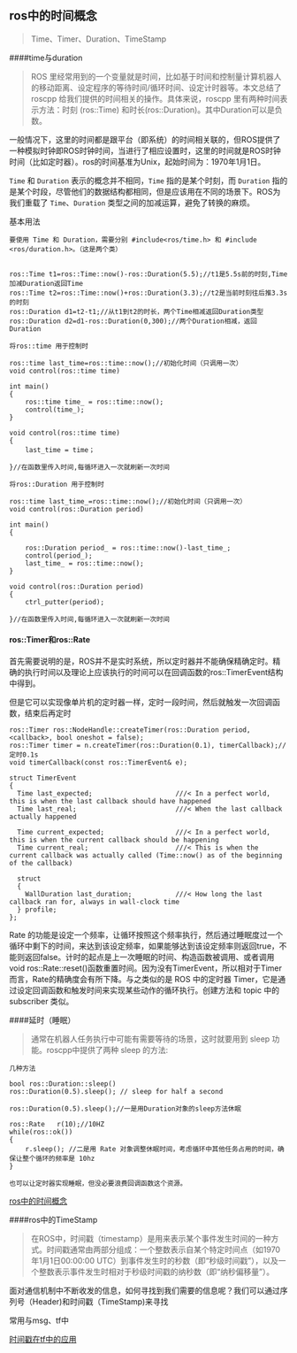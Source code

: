 ## ros中的时间概念

> Time、Timer、Duration、TimeStamp



####time与duration

> ROS 里经常用到的一个变量就是时间，比如基于时间和控制量计算机器人的移动距离、设定程序的等待时间/循环时间、设定计时器等。本文总结了 roscpp 给我们提供的时间相关的操作。具体来说，roscpp 里有两种时间表示方法：时刻 (ros::Time) 和时长(ros::Duration)。其中Duration可以是负数。

一般情况下，这里的时间都是跟平台（即系统）的时间相关联的，但ROS提供了一种模拟时钟即ROS时钟时间，当进行了相应设置时，这里的时间就是ROS时钟时间（比如定时器）。ros的时间基准为Unix，起始时间为：1970年1月1日。

`Time` 和 `Duration` 表示的概念并不相同，`Time` 指的是某个时刻，而 `Duration` 指的是某个时段，尽管他们的数据结构都相同，但是应该用在不同的场景下。ROS为我们重载了 `Time`、`Duration` 类型之间的加减运算，避免了转换的麻烦。



基本用法

```
要使用 Time 和 Duration，需要分别 #include<ros/time.h> 和 #include <ros/duration.h>。（这是两个类）


ros::Time t1=ros::Time::now()-ros::Duration(5.5);//t1是5.5s前的时刻,Time加减Duration返回Time
ros::Time t2=ros::Time::now()+ros::Duration(3.3);//t2是当前时刻往后推3.3s的时刻
ros::Duration d1=t2-t1;//从t1到t2的时长，两个Time相减返回Duration类型
ros::Duration d2=d1-ros::Duration(0,300);//两个Duration相减，返回Duration
```

```
将ros::time 用于控制时

ros::time last_time=ros::time::now();//初始化时间（只调用一次）
void control(ros::time time)

int main()
{
	ros::time time_ = ros::time::now(); 
	control(time_);
}

void control(ros::time time)
{
	last_time = time；

}//在函数里传入时间,每循环进入一次就刷新一次时间

```

```
将ros::Duration 用于控制时

ros::time last_time_=ros::time::now();//初始化时间（只调用一次）
void control(ros::Duration period)

int main()
{
	
	ros::Duration period_ = ros::time::now()-last_time_; 
	control(period_);
	last_time_ = ros::time::now();
}

void control(ros::Duration period)
{
	ctrl_putter(period);

}//在函数里传入时间,每循环进入一次就刷新一次时间
```



#### ros::Timer和ros::Rate

首先需要说明的是，ROS并不是实时系统，所以定时器并不能确保精确定时。精确的执行时间以及理论上应该执行的时间可以在回调函数的ros::TimerEvent结构中得到。

但是它可以实现像单片机的定时器一样，定时一段时间，然后就触发一次回调函数，结束后再定时

```
ros::Timer ros::NodeHandle::createTimer(ros::Duration period, <callback>, bool oneshot = false);
ros::Timer timer = n.createTimer(ros::Duration(0.1), timerCallback);//定时0.1s
void timerCallback(const ros::TimerEvent& e);
```

```
struct TimerEvent
{
  Time last_expected;                     ///< In a perfect world, this is when the last callback should have happened
  Time last_real;                         ///< When the last callback actually happened
 
  Time current_expected;                  ///< In a perfect world, this is when the current callback should be happening
  Time current_real;                      ///< This is when the current callback was actually called (Time::now() as of the beginning of the callback)
 
  struct
  {
    WallDuration last_duration;           ///< How long the last callback ran for, always in wall-clock time
  } profile;
};
```



Rate 的功能是设定一个频率，让循环按照这个频率执行，然后通过睡眠度过一个循环中剩下的时间，来达到该设定频率，如果能够达到该设定频率则返回true，不能则返回false。计时的起点是上一次睡眠的时间、构造函数被调用、或者调用void ros::Rate::reset()函数重置时间。因为没有TimerEvent，所以相对于Timer而言，Rate的精确度会有所下降。与之类似的是 ROS 中的定时器 Timer，它是通过设定回调函数和触发时间来实现某些动作的循环执行。创建方法和 topic 中的 subscriber 类似。



####延时（睡眠）

> 通常在机器人任务执行中可能有需要等待的场景，这时就要用到 sleep 功能。roscpp中提供了两种 sleep 的方法:

```
几种方法

bool ros::Duration::sleep()
ros::Duration(0.5).sleep(); // sleep for half a second
 
ros::Duration(0.5).sleep();//一是用Duration对象的sleep方法休眠
 
ros::Rate   r(10);//10HZ
while(ros::ok())
{
    r.sleep(); //二是用 Rate 对象调整休眠时间，考虑循环中其他任务占用的时间，确保让整个循环的频率是 10hz 
}

也可以让定时器实现睡眠，但没必要浪费回调函数这个资源。
```

[ros中的时间概念](https://blog.csdn.net/QLeelq/article/details/111060608)



####ros中的TimeStamp

> 在ROS中，时间戳（timestamp）是用来表示某个事件发生时间的一种方式。时间戳通常由两部分组成：一个整数表示自某个特定时间点（如1970年1月1日00:00:00 UTC）到事件发生时的秒数（即“秒级时间戳”），以及一个整数表示事件发生时相对于秒级时间戳的纳秒数（即“纳秒偏移量”）。

面对通信机制中不断收发的信息，如何寻找到我们需要的信息呢？我们可以通过序列号（Header)和时间戳（TimeStamp)来寻找

常用与msg、tf中

[时间戳在tf中的应用](https://cc1924.blog.csdn.net/article/details/120586258?spm=1001.2101.3001.6650.1&utm_medium=distribute.pc_relevant.none-task-blog-2%7Edefault%7ECTRLIST%7ERate-1-120586258-blog-129239932.235%5Ev38%5Epc_relevant_sort_base1&depth_1-utm_source=distribute.pc_relevant.none-task-blog-2%7Edefault%7ECTRLIST%7ERate-1-120586258-blog-129239932.235%5Ev38%5Epc_relevant_sort_base1&utm_relevant_index=2)
